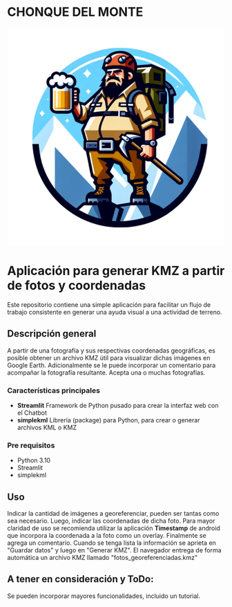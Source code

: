 # CHONQUE DEL MONTE
![Chonque del Monte](/static/img/LOGO.png)

# Aplicación para generar KMZ a partir de fotos y coordenadas

Este repositorio contiene una simple aplicación para facilitar un flujo de trabajo consistente en generar una ayuda visual a una actividad de terreno. 

## Descripción general

A partir de una fotografía y sus respectivas coordenadas geográficas, es posible obtener un archivo KMZ útil para visualizar dichas imágenes en Google Earth. Adicionalmente se le puede incorporar un comentario para acompañar la fotografía resultante. Acepta una o muchas fotografías.

### Características principales

- **Streamlit** Framework de Python pusado para crear la interfaz web con el Chatbot
- **simplekml** Librería (package) para Python, para crear o generar archivos KML o KMZ

### Pre requisitos

- Python 3.10
- Streamlit
- simplekml

## Uso

Indicar la cantidad de imágenes a georeferenciar, pueden ser tantas como sea necesario. Luego, indicar las coordenadas de dicha foto. Para mayor claridad de uso se recomienda utilizar la aplicación **Timestamp** de android que incorpora la coordenada a la foto como un overlay. Finalmente se agrega un comentario. Cuando se tenga lista la información se aprieta en "Guardar datos" y luego en "Generar KMZ". El navegador entrega de forma automática un archivo KMZ llamado "fotos_georeferenciadas.kmz"

## A tener en consideración y ToDo:

Se pueden incorporar mayores funcionalidades, incluido un tutorial.
